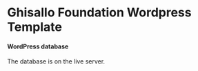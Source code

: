 # Ghisallo Foundation Wordpress Template

#### WordPress database
The database is on the live server.
